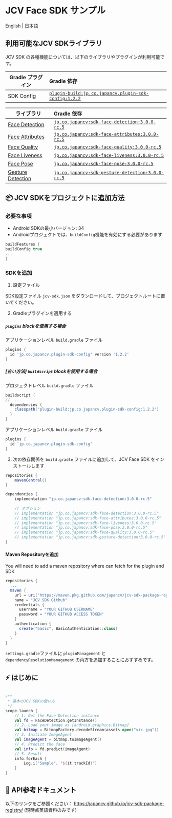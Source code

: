 # JCV Face SDK サンプル

[English](README.md) | [日本語](README-Ja.md)

## 利用可能なJCV SDKライブラリ

JCV SDK の各種機能については、以下のライブラリやプラグインが利用可能です。

| Gradle プラグイン	                                    | Gradle 依存                                                                                                         |
|---------------------------------------------------|:--------------------------------------------------------------------------------------------------------------------------|
| SDK Config | [`plugin-build:jp.co.japancv.plugin-sdk-config:1.2.2`](https://github.com/japancv/jcv-sdk-package-registry/packages/2137930)     |

| ライブラリ	                                                 | Gradle 依存                                                                                                         |
|---------------------------------------------------------------|:--------------------------------------------------------------------------------------------------------------------------|
| [Face Detection](https://japancv.github.io/jcv-sdk-package-registry/jcv-face-detection/index.html)       | [`jp.co.japancv:sdk-face-detection:3.0.0-rc.5`](https://github.com/japancv/jcv-sdk-package-registry/packages/2138758)     |
| [Face Attributes](https://japancv.github.io/jcv-sdk-package-registry/jcv-face-attributes/index.html)  | [`jp.co.japancv:sdk-face-attributes:3.0.0-rc.5`](https://github.com/japancv/jcv-sdk-package-registry/packages/2138754)    |
| [Face Quality](https://japancv.github.io/jcv-sdk-package-registry/jcv-face-quality/index.html)    | [`jp.co.japancv:sdk-face-quality:3.0.0-rc.5`](https://github.com/japancv/jcv-sdk-package-registry/packages/2138764)       |
| [Face Liveness](https://japancv.github.io/jcv-sdk-package-registry/jcv-face-liveness/index.html)   | [`jp.co.japancv:sdk-face-liveness:3.0.0-rc.5`](https://github.com/japancv/jcv-sdk-package-registry/packages/2138760)      |
| [Face Pose](https://japancv.github.io/jcv-sdk-package-registry/jcv-face-pose/index.html) | [`jp.co.japancv:sdk-face-pose:3.0.0-rc.5`](https://github.com/japancv/jcv-sdk-package-registry/packages/2138762)          |
| [Gesture Detection](https://japancv.github.io/jcv-sdk-package-registry/jcv-gesture-detection/index.html) | [`jp.co.japancv:sdk-gesture-detection:3.0.0-rc.5`](https://github.com/japancv/jcv-sdk-package-registry/packages/2138766)  |


## 📦 JCV SDKをプロジェクトに追加方法

### 必要な事項

- Android SDKの最小バージョン: 34
- Androidプロジェクトでは、`buildConfig`機能を有効にする必要があります
```groovy
buildFeatures {
buildConfig true
...
}
```

### SDKを追加

1. 設定ファイル

SDK設定ファイル `jcv-sdk.json` をダウンロードして、プロジェクトルートに置いてください。

2. Gradleプラグインを適用する

##### `plugins` blockを使用する場合

アプリケーションレベル `build.gradle` ファイル
```groovy
plugins {
  id 'jp.co.japancv.plugin-sdk-config' version '1.2.2'
}
```

##### [古い方法] `buildscript` blockを使用する場合

プロジェクトレベル `build.gradle` ファイル
```groovy
buildscript {
//  ...
  dependencies {
    classpath("plugin-build:jp.co.japancv.plugin-sdk-config:1.2.2")
  }
}
```

アプリケーションレベル `build.gradle` ファイル
```groovy
plugins {
  id 'jp.co.japancv.plugin-sdk-config'
}
```


3. 次の依存関係を `build.gradle` ファイルに追加して、JCV Face SDK をインストールします

```groovy
repositories {
    mavenCentral()
}

dependencies {
    implementation "jp.co.japancv:sdk-face-detection:3.0.0-rc.5"
    
    // オプション
    // implementation "jp.co.japancv:sdk-face-detection:3.0.0-rc.5"
    // implementation "jp.co.japancv:sdk-face-attributes:3.0.0-rc.5"
    // implementation "jp.co.japancv:sdk-face-liveness:3.0.0-rc.5"
    // implementation "jp.co.japancv:sdk-face-pose:3.0.0-rc.5"
    // implementation "jp.co.japancv:sdk-face-quality:3.0.0-rc.5"
    // implementation "jp.co.japancv:sdk-gesture-detection:3.0.0-rc.5"
}
```

#### Maven Repositoryを追加

You will need to add a maven repository where can fetch for the plugin and SDK

```groovy
repositories {
  ...
  maven {
    url = uri("https://maven.pkg.github.com/japancv/jcv-sdk-package-registry")
    name = "JCV SDK Github"
    credentials {
      username = "YOUR GITHUB USERNAME"
      password = "YOUR GITHUB ACCESS TOKEN"
    }
    authentication {
      create("basic", BasicAuthentication::class)
    }
  }
}
```

`settings.gradle`ファイルに `pluginManagement` と `dependencyResolutionManagement` の両方を追加することにおすすめです。

## ⚡️ はじめに

```kotlin

/**
 * 基本のJCV SDKの使い方
 */
scope.launch {
    // 1. Get the Face Detection instance
    val fd = FaceDetection.getInstance()
    // 2. Load your image as [android.graphics.Bitmap]
    val bitmap = BitmapFactory.decodeStream(assets.open("vic.jpg"))
    // 3. Initiate ImageAgent
    val imageAgent = bitmap.toImageAgent()
    // 4. Predict the face
    val info = fd.predict(imageAgent)
    // 5. Result
    info.forEach {
        Log.i("Sample", "${it.trackId}")
    }
}
```

## 📄  API参考ドキュメント

以下のリンクをご参照ください：
https://japancv.github.io/jcv-sdk-package-registry/
(現時点英語資料のみです)